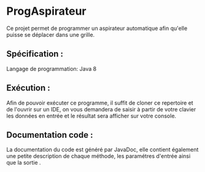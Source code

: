 # ProgAspirateur

Ce projet permet de programmer un aspirateur automatique afin qu'elle puisse se déplacer dans une grille.

## Spécification : 
Langage de programmation: Java 8

## Exécution :
Afin de pouvoir exécuter ce programme, il suffit de cloner ce repertoire et de l'ouvrir sur un IDE, on vous demandera de saisir à partir de votre clavier les données en entrée et le résultat sera afficher sur votre console.

## Documentation code :
La documentation du code est généré par JavaDoc, elle contient également une petite description de chaque méthode, les paramétres d'entrée ainsi que la sortie .
